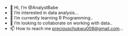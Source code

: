 - 👋 Hi, I’m @AnalystBabe
- 👀 I’m interested in data analysis...
- 🌱 I’m currently learning R Programming..
- 💞️ I’m looking to collaborate on working with data..
- 📫 How to reach me preciouschukwu008@gmail.com...

<!---
preshchiks/preshchiks is a ✨ special ✨ repository because its `README.md` (this file) appears on your GitHub profile.
You can click the Preview link to take a look at your changes.
--->
